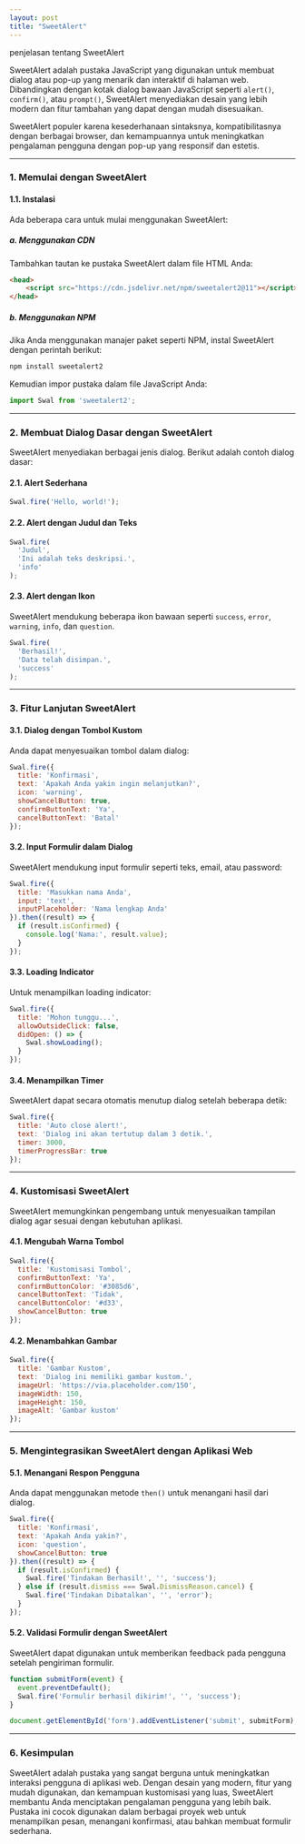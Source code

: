```yaml
---
layout: post
title: "SweetAlert"
---
```


penjelasan tentang SweetAlert

SweetAlert adalah pustaka JavaScript yang digunakan untuk membuat dialog atau pop-up yang menarik dan interaktif di halaman web. Dibandingkan dengan kotak dialog bawaan JavaScript seperti `alert()`, `confirm()`, atau `prompt()`, SweetAlert menyediakan desain yang lebih modern dan fitur tambahan yang dapat dengan mudah disesuaikan.

SweetAlert populer karena kesederhanaan sintaksnya, kompatibilitasnya dengan berbagai browser, dan kemampuannya untuk meningkatkan pengalaman pengguna dengan pop-up yang responsif dan estetis.

---

### **1. Memulai dengan SweetAlert**

#### **1.1. Instalasi**

Ada beberapa cara untuk mulai menggunakan SweetAlert:

##### **a. Menggunakan CDN**

Tambahkan tautan ke pustaka SweetAlert dalam file HTML Anda:

```html
<head>
    <script src="https://cdn.jsdelivr.net/npm/sweetalert2@11"></script>
</head>
```

##### **b. Menggunakan NPM**

Jika Anda menggunakan manajer paket seperti NPM, instal SweetAlert dengan perintah berikut:

```bash
npm install sweetalert2
```

Kemudian impor pustaka dalam file JavaScript Anda:

```javascript
import Swal from 'sweetalert2';
```

---

### **2. Membuat Dialog Dasar dengan SweetAlert**

SweetAlert menyediakan berbagai jenis dialog. Berikut adalah contoh dialog dasar:

#### **2.1. Alert Sederhana**

```javascript
Swal.fire('Hello, world!');
```

#### **2.2. Alert dengan Judul dan Teks**

```javascript
Swal.fire(
  'Judul',
  'Ini adalah teks deskripsi.',
  'info'
);
```

#### **2.3. Alert dengan Ikon**

SweetAlert mendukung beberapa ikon bawaan seperti `success`, `error`, `warning`, `info`, dan `question`.

```javascript
Swal.fire(
  'Berhasil!',
  'Data telah disimpan.',
  'success'
);
```

---

### **3. Fitur Lanjutan SweetAlert**

#### **3.1. Dialog dengan Tombol Kustom**

Anda dapat menyesuaikan tombol dalam dialog:

```javascript
Swal.fire({
  title: 'Konfirmasi',
  text: 'Apakah Anda yakin ingin melanjutkan?',
  icon: 'warning',
  showCancelButton: true,
  confirmButtonText: 'Ya',
  cancelButtonText: 'Batal'
});
```

#### **3.2. Input Formulir dalam Dialog**

SweetAlert mendukung input formulir seperti teks, email, atau password:

```javascript
Swal.fire({
  title: 'Masukkan nama Anda',
  input: 'text',
  inputPlaceholder: 'Nama lengkap Anda'
}).then((result) => {
  if (result.isConfirmed) {
    console.log('Nama:', result.value);
  }
});
```

#### **3.3. Loading Indicator**

Untuk menampilkan loading indicator:

```javascript
Swal.fire({
  title: 'Mohon tunggu...',
  allowOutsideClick: false,
  didOpen: () => {
    Swal.showLoading();
  }
});
```

#### **3.4. Menampilkan Timer**

SweetAlert dapat secara otomatis menutup dialog setelah beberapa detik:

```javascript
Swal.fire({
  title: 'Auto close alert!',
  text: 'Dialog ini akan tertutup dalam 3 detik.',
  timer: 3000,
  timerProgressBar: true
});
```

---

### **4. Kustomisasi SweetAlert**

SweetAlert memungkinkan pengembang untuk menyesuaikan tampilan dialog agar sesuai dengan kebutuhan aplikasi.

#### **4.1. Mengubah Warna Tombol**

```javascript
Swal.fire({
  title: 'Kustomisasi Tombol',
  confirmButtonText: 'Ya',
  confirmButtonColor: '#3085d6',
  cancelButtonText: 'Tidak',
  cancelButtonColor: '#d33',
  showCancelButton: true
});
```

#### **4.2. Menambahkan Gambar**

```javascript
Swal.fire({
  title: 'Gambar Kustom',
  text: 'Dialog ini memiliki gambar kustom.',
  imageUrl: 'https://via.placeholder.com/150',
  imageWidth: 150,
  imageHeight: 150,
  imageAlt: 'Gambar kustom'
});
```

---

### **5. Mengintegrasikan SweetAlert dengan Aplikasi Web**

#### **5.1. Menangani Respon Pengguna**

Anda dapat menggunakan metode `then()` untuk menangani hasil dari dialog.

```javascript
Swal.fire({
  title: 'Konfirmasi',
  text: 'Apakah Anda yakin?',
  icon: 'question',
  showCancelButton: true
}).then((result) => {
  if (result.isConfirmed) {
    Swal.fire('Tindakan Berhasil!', '', 'success');
  } else if (result.dismiss === Swal.DismissReason.cancel) {
    Swal.fire('Tindakan Dibatalkan', '', 'error');
  }
});
```

#### **5.2. Validasi Formulir dengan SweetAlert**

SweetAlert dapat digunakan untuk memberikan feedback pada pengguna setelah pengiriman formulir.

```javascript
function submitForm(event) {
  event.preventDefault();
  Swal.fire('Formulir berhasil dikirim!', '', 'success');
}

document.getElementById('form').addEventListener('submit', submitForm);
```

---

### **6. Kesimpulan**

SweetAlert adalah pustaka yang sangat berguna untuk meningkatkan interaksi pengguna di aplikasi web. Dengan desain yang modern, fitur yang mudah digunakan, dan kemampuan kustomisasi yang luas, SweetAlert membantu Anda menciptakan pengalaman pengguna yang lebih baik. Pustaka ini cocok digunakan dalam berbagai proyek web untuk menampilkan pesan, menangani konfirmasi, atau bahkan membuat formulir sederhana.
